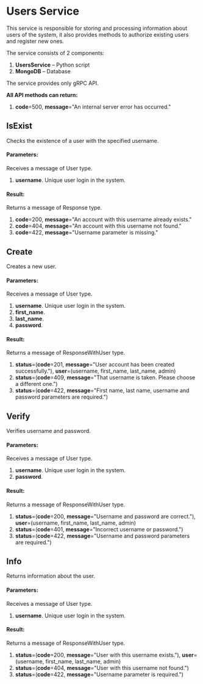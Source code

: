 # Users Service

This service is responsible for storing and processing information about users of the system, it also provides methods to authorize existing users and register new ones.

The service consists of 2 components:

1. **UsersService** – Python script
2. **MongoDB** – Database



The service provides only gRPC API.

**All API methods can return:**

1. **code**=500, **message**="An internal server error has occurred."



## IsExist

Checks the existence of a user with the specified username.

#### Parameters:

Receives a message of User type.

1. **username**. Unique user login in the system.

#### Result:

Returns a message of Response type.

1. **code**=200, **message**="An account with this username already exists."
2. **code**=404, **message**="An account with this username not found."
3. **code**=422, **message**="Username parameter is missing."



## Create

Creates a new user.

#### Parameters:

Receives a message of User type.

1. **username**. Unique user login in the system.
2. **first_name**.
3. **last_name**.
4. **password**.

#### Result:

Returns a message of ResponseWithUser type.

1. **status**=(**code**=201, **message**="User account has been created successfully."), **user**=(username, first_name, last_name, admin)
2. **status**=(**code**=409, **message**="That username is taken. Please choose a different one.")
3. **status**=(**code**=422, **message**="First name, last name, username and password parameters are required.")



## Verify

Verifies username and password.

#### Parameters:

Receives a message of User type.

1. **username**. Unique user login in the system.
2. **password**.

#### Result:

Returns a message of ResponseWithUser type.

1. **status**=(**code**=200, **message**="Username and password are correct."), **user**=(username, first_name, last_name, admin)
2. **status**=(**code**=401, **message**="Incorrect username or password.")
3. **status**=(**code**=422, **message**="Username and password parameters are required.")



## Info

Returns information about the user.

#### Parameters:

Receives a message of User type.

1. **username**. Unique user login in the system.

#### Result:

Returns a message of ResponseWithUser type.

1. **status**=(**code**=200, **message**="User with this username exists."), **user**=(username, first_name, last_name, admin)
2. **status**=(**code**=404, **message**="User with this username not found.")
3. **status**=(**code**=422, **message**="Username parameter is required.")


